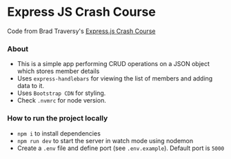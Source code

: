 # Express JS Crash Course

Code from Brad Traversy's [Express.js Crash Course](https://youtu.be/L72fhGm1tfE)

### About

- This is a simple app performing CRUD operations on a JSON object which stores member details
- Uses `express-handlebars` for viewing the list of members and adding data to it.
- Uses `Bootstrap CDN` for styling.
- Check `.nvmrc` for node version.

### How to run the project locally

- `npm i` to install dependencies
- `npm run dev` to start the server in watch mode using nodemon
- Create a `.env` file and define port (see `.env.example`). Default port is `5000`
